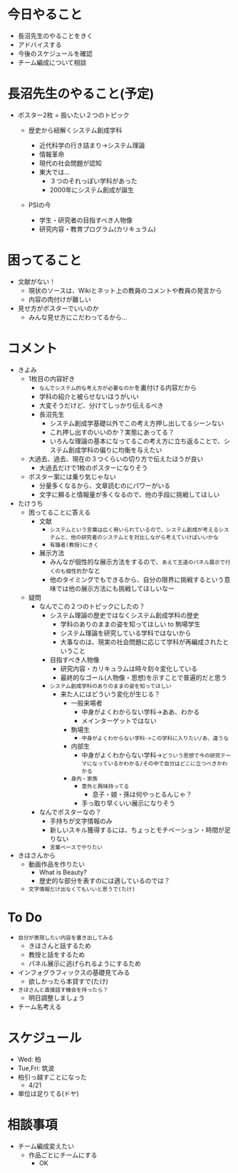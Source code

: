 # 今日やること
- 長沼先生のやることをきく
- アドバイスする
- 今後のスケジュールを確認
- チーム編成について相談

# 長沼先生のやること(予定)
- ポスター2枚 = 扱いたい２つのトピック
  - 歴史から紐解くシステム創成学科
    - 近代科学の行き詰まり->システム理論
    - 情報革命
    - 現代の社会問題が認知
    - 東大では...
      - ３つのそれっぽい学科があった
      - 2000年にシステム創成が誕生

  - PSIの今
    - 学生・研究者の目指すべき人物像
    - 研究内容・教育プログラム(カリキュラム)

# 困ってること
- 文献がない！
  - 現状のソースは、Wikiとネット上の教員のコメントや教員の発言から
  - 内容の肉付けが難しい
- 見せ方がポスターでいいのか
  - みんな見せ方にこだわってるから...

# コメント
- きよみ
  - 1枚目の内容好き
    - `なんでシステム的な考え方が必要なのか`を裏付ける内容だから
    - 学科の紹介と被らせないほうがいい
    - 大変そうだけど、分けてしっかり伝えるべき
    - 長沼先生
      - システム創成学基礎以外でこの考え方押し出してるシーンない
      - これ押し出すのいいのか？実態にあってる？
      - いろんな理論の基本になってるこの考え方に立ち返ることで、システム創成学科の偏りに均衡を与えたい
  - 大過去、過去、現在の３つくらいの切り方で伝えたほうが良い
    - 大過去だけで1枚のポスターになりそう
  - ポスター案には乗り気じゃない
    - 分量多くなるから、文章読むのにパワーがいる
    - 文字に頼ると情報量が多くなるので、他の手段に挑戦してほしい
- たけうち
  - 困ってることに答える
    - 文献
      - `システムという言葉は広く用いられているので、システム創成が考えるシステムと、他の研究者のシステムとを対比しながら考えていけばいいかな`
      - `有識者(教授)にきく`
    - 展示方法
      - みんなが個性的な展示方法をするので、`あえて王道のパネル展示で行くのも個性的`かなと
      - 他のタイミングでもできるから、自分の限界に挑戦するという意味では他の展示方法にも挑戦してほしいなー
  - 疑問
    - なんでこの２つのトピックにしたの？
      - システム理論の歴史ではなくシステム創成学科の歴史
        - 学科のありのままの姿を知ってほしい to 駒場学生
        - システム理論を研究している学科ではないから
        - 大事なのは、現実の社会問題に応じて学科が再編成されたということ
      - 目指すべき人物像
        - 研究内容・カリキュラムは時々刻々変化している
        - 最終的なゴール(人物像・思想)を示すことで普遍的だと思う
      - `システム創成学科のありのままの姿を知ってほしい`
        - 来た人にはどういう変化が生じる？
          - 一般来場者
            - 中身がよくわからない学科->ああ、わかる
            - メインターゲットではない
          - 駒場生
            - `中身がよくわからない学科->この学科に入りたい/あ、違うな`
          - 内部生
            - 中身がよくわからない学科->`どういう思想で今の研究テーマになっているかわかる/その中で自分はどこに立つべきかわかる`
          - `身内・家族`
            - `意外と興味持ってる`
              - 息子・娘・孫は何やっとるんじゃ？
            - 手っ取り早くいい展示になりそう
    - なんでポスターなの？
      - 手持ちが文字情報のみ
      - 新しいスキル獲得するには、ちょっとモチベーション・時間が足りない
      - `言葉ベースでやりたい`
- きほさんから
  - 動画作品を作りたい
    - What is Beauty?
    - 歴史的な部分を表すのには適しているのでは？
  - `文字情報だけ出なくてもいいと思うで(たけ)`

# To Do
- `自分が表現したい内容を書き出してみる`
  - きほさんと話するため
  - 教授と話をするため
  - パネル展示に逃げられるようにするため
- インフォグラフィックスの基礎見てみる
  - 欲しかったら本貸すで(たけ)
- `きほさんと直接話す機会を持ったら？`
  - 明日調整しましょう
- チーム名考える

# スケジュール
- Wed: 柏
- Tue,Fri: 筑波
- 柏引っ越すことになった
  - 4/21
- 単位は足りてる(ドヤ)

# 相談事項
- チーム編成変えたい
  - 作品ごとにチームにする
    - OK
